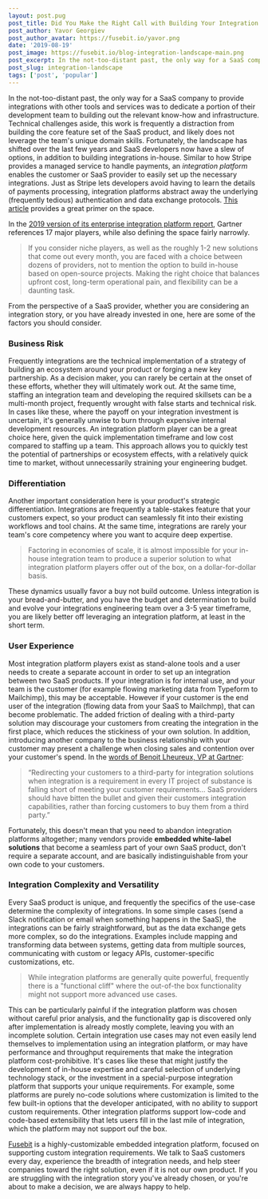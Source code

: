 ```yaml
---
layout: post.pug
post_title: Did You Make the Right Call with Building Your Integration Story?
post_author: Yavor Georgiev
post_author_avatar: https://fusebit.io/yavor.png
date: '2019-08-19'
post_image: https://fusebit.io/blog-integration-landscape-main.png
post_excerpt: In the not-too-distant past, the only way for a SaaS company to provide integrations with other tools and services...
post_slug: integration-landscape
tags: ['post', 'popular']
---
```


In the not-too-distant past, the only way for a SaaS company to provide integrations with other tools and services was to dedicate a portion of their development team to building out the relevant know-how and infrastructure. Technical challenges aside, this work is frequently a distraction from building the core feature set of the SaaS product, and likely does not leverage the team's unique domain skills. Fortunately, the landscape has shifted over the last few years and SaaS developers now have a slew of options, in addition to building integrations in-house. Similar to how Stripe provides a managed service to handle payments, an *integration platform* enables the customer or SaaS provider to easily set up the necessary integrations. Just as Stripe lets developers avoid having to learn the details of payments processing, integration platforms abstract away the underlying (frequently tedious) authentication and data exchange protocols. [This article](https://blog.hubspot.com/marketing/ipaas-guide) provides a great primer on the space.

In the [2019 version of its enterprise integration platform report](https://www.gartner.com/en/documents/3907109/magic-quadrant-for-enterprise-integration-platform-as-a-), Gartner references 17 major players, while also defining the space fairly narrowly.

> If you consider niche players, as well as the roughly 1-2 new solutions that come out every month, you are faced with a choice between dozens of providers, not to mention the option to build in-house based on open-source projects. Making the right choice that balances upfront cost, long-term operational pain, and flexibility can be a daunting task.

From the perspective of a SaaS provider, whether you are considering an integration story, or you have already invested in one, here are some of the factors you should consider.

### Business Risk

Frequently integrations are the technical implementation of a strategy of building an ecosystem around your product or forging a new key partnership. As a decision maker, you can rarely be certain at the onset of these efforts, whether they will ultimately work out. At the same time, staffing an integration team and developing the required skillsets can be a multi-month project, frequently wrought with false starts and technical risk. In cases like these, where the payoff on your integration investment is uncertain, it's generally unwise to burn through expensive internal development resources. An integration platform player can be a great choice here, given the quick implementation timeframe and low cost compared to staffing up a team. This approach allows you to quickly test the potential of partnerships or ecosystem effects, with a relatively quick time to market, without unnecessarily straining your engineering budget.

### Differentiation

Another important consideration here is your product's strategic differentiation. Integrations are frequently a table-stakes feature that your customers expect, so your product can seamlessly fit into their existing workflows and tool chains. At the same time, integrations are rarely your team's core competency where you want to acquire deep expertise.

> Factoring in economies of scale, it is almost impossible for your in-house integration team to produce a superior solution to what integration platform players offer out of the box, on a dollar-for-dollar basis.

These dynamics usually favor a buy not build outcome. Unless integration is your bread-and-butter, and you have the budget and determination to build and evolve your integrations engineering team over a 3-5 year timeframe, you are likely better off leveraging an integration platform, at least in the short term.

### User Experience

Most integration platform players exist as stand-alone tools and a user needs to create a separate account in order to set up an integration between two SaaS products. If your integration is for internal use, and your team is the customer (for example flowing marketing data from Typeform to Mailchimp), this may be acceptable. However if your customer is the end user of the integration (flowing data from your SaaS to Mailchmp), that can become problematic. The added friction of dealing with a third-party solution may discourage your customers from creating the integration in the first place, which reduces the stickiness of your own solution. In addition, introducing another company to the business relationship with your customer may present a challenge when closing sales and contention over your customer's spend. In the [words of Benoit Lheureux, VP at Gartner](https://searchcloudcomputing.techtarget.com/feature/Why-SaaS-application-integration-requires-new-strategies-tools):

> “Redirecting your customers to a third-party for integration solutions when integration is a requirement in every IT project of substance is falling short of meeting your customer requirements… SaaS providers should have bitten the bullet and given their customers integration capabilities, rather than forcing customers to buy them from a third party.”

Fortunately, this doesn't mean that you need to abandon integration platforms altogether; many vendors provide **embedded white-label solutions** that become a seamless part of your own SaaS product, don't require a separate account, and are basically indistinguishable from your own code to your customers.

### Integration Complexity and Versatility

Every SaaS product is unique, and frequently the specifics of the use-case determine the complexity of integrations. In some simple cases (send a Slack notification or email when something happens in the SaaS), the integrations can be fairly straightforward, but as the data exchange gets more complex, so do the integrations. Examples include mapping and transforming data between systems, getting data from multiple sources, communicating with custom or legacy APIs, customer-specific customizations, etc.

> While integration platforms are generally quite powerful, frequently there is a "functional cliff" where the out-of-the box functionality might not support more advanced use cases.

This can be particularly painful if the integration platform was chosen without careful prior analysis, and the functionality gap is discovered only after implementation is already mostly complete, leaving you with an incomplete solution. Certain integration use cases may not even easily lend themselves to implementation using an integration platform, or may have performance and throughput requirements that make the integration platform cost-prohibitive. It's cases like these that might justify the development of in-house expertise and careful selection of underlying technology stack, or the investment in a special-purpose integration platform that supports your unique requirements. For example, some platforms are purely no-code solutions where customization is limited to the few built-in options that the developer anticipated, with no ability to support custom requirements. Other integration platforms support low-code and code-based extensibility that lets users fill in the last mile of integration, which the platform may not support ouf the box.

[Fusebit](https://fusebit.io/) is a highly-customizable embedded integration platform, focused on supporting custom integration requirements. We talk to SaaS customers every day, experience the breadth of integration needs, and help steer companies toward the right solution, even if it is not our own product. If you are struggling with the integration story you've already chosen, or you're about to make a decision, we are always happy to help.


